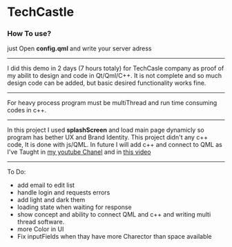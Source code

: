 # TechCastle

### How To use?
just Open **config.qml** and write your server adress
***
I did this demo in 2 days (7 hours totaly) for TechCasle company as proof of my abilit to design and code in Qt/Qml/C++.
It is not complete and so much design code can be added, but basic desired functionality works fine.
***
For heavy process program must be multiThread and run time consuming codes in c++.
***
In this project I used **splashScreen** and load main page dynamicly so program has bether UX and Brand Identity.
This project didn't any c++ code, It is done with js/QML.
In future I will add c++ and connect to QML as I've Taught in [my youtube Chanel](https://www.youtube.com/channel/UC3ptA4KpnAkZI7tWram6q_Q) 
and in [this video](https://www.youtube.com/watch?v=Nma3c3YxsUo&t=11s)
***
To Do:
* add email to edit list
* handle login and requests errors
* add light and dark them
* loading state when waiting for response
* show concept and ability to connect QML and c++ and writing multi thread software.
* more Color in UI
* Fix inputFields when thay have more Charector than space available

